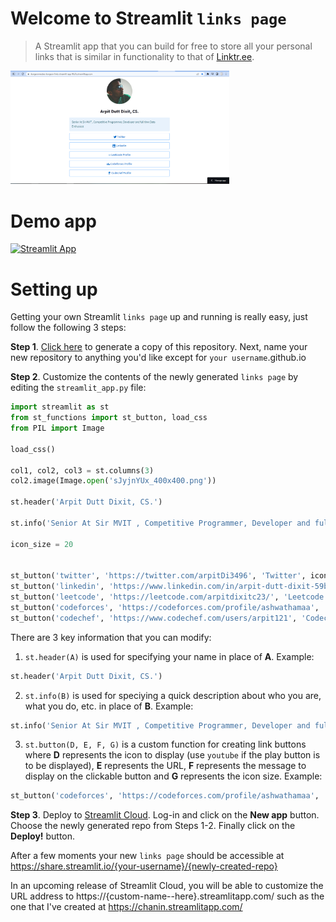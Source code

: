 # Welcome to Streamlit `links page`

> A Streamlit app that you can build for free to store all your personal links that is similar in functionality to that of [Linktr.ee](https://linktr.ee/).

<img src="Capture.PNG" width="350">

# Demo app

[![Streamlit App](https://static.streamlit.io/badges/streamlit_badge_black_white.svg)](https://chanin.streamlitapp.com/)

# Setting up

Getting your own Streamlit `links page` up and running is really easy, just follow the following 3 steps:

**Step 1**. [Click here](https://github.com/dataprofessor/links/generate) to generate a copy of this repository. Next, name your new repository to anything you'd like except for `your username`.github.io

**Step 2**. Customize the contents of the newly generated `links page` by editing the `streamlit_app.py` file:

```python
import streamlit as st
from st_functions import st_button, load_css
from PIL import Image

load_css()

col1, col2, col3 = st.columns(3)
col2.image(Image.open('sJyjnYUx_400x400.png'))

st.header('Arpit Dutt Dixit, CS.')

st.info('Senior At Sir MVIT , Competitive Programmer, Developer and full time Data Enthusiast')

icon_size = 20


st_button('twitter', 'https://twitter.com/arpitDi3496', 'Twitter', icon_size)
st_button('linkedin', 'https://www.linkedin.com/in/arpit-dutt-dixit-59b631121/', 'LinkedIn', icon_size)
st_button('leetcode', 'https://leetcode.com/arpitdixitc23/', 'Leetcode Profile', icon_size)
st_button('codeforces', 'https://codeforces.com/profile/ashwathamaa', 'Codeforces Profile', icon_size)
st_button('codechef', 'https://www.codechef.com/users/arpit121', 'Codechef Profile', icon_size)
```

There are 3 key information that you can modify:
1. `st.header(A)` is used for specifying your name in place of **A**.
Example:
```python
st.header('Arpit Dutt Dixit, CS.')
```

2. `st.info(B)` is used for speciying a quick description about who you are, what you do, etc. in place of **B**.
Example:
```python
st.info('Senior At Sir MVIT , Competitive Programmer, Developer and full time Data Enthusiast')
```

3. `st.button(D, E, F, G)` is a custom function for creating link buttons where **D** represents the icon to display (use `youtube` if the play button is to be displayed), **E** represents the URL, **F** represents the message to display on the clickable button and **G** represents the icon size.
Example:
```python
st_button('codeforces', 'https://codeforces.com/profile/ashwathamaa', 'Codeforces Profile', icon_size)
```

**Step 3**. Deploy to [Streamlit Cloud](https://streamlit.io/cloud). Log-in and click on the **New app** button. Choose the newly generated repo from Steps 1-2. Finally click on the **Deploy!** button. 

After a few moments your new `links page` should be accessible at https://share.streamlit.io/{your-username}/{newly-created-repo}

In an upcoming release of Streamlit Cloud, you will be able to customize the URL address to https://{custom-name--here}.streamlitapp.com/ such as the one that I've created at https://chanin.streamlitapp.com/
